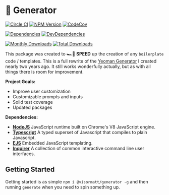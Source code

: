 # 🤖 Generator

[![Circle CI][image-circle-ci]][link-circle-ci]
[![NPM Version][image-npm-version]][link-npm]
[![CodeCov][image-codecov]][link-codecov]

[![Dependencies][image-dependencies]][link-dependencies]
[![DevDependencies][image-dev-dependencies]][link-dev-dependencies]

[![Monthly Downloads][image-npm-monthly]][link-npm]
[![Total Downloads][image-npm-total]][link-npm]

This package was created to 🏎️💨 **SPEED** up the creation of any `boilerplate` code / templates. This is a full rewrite of the [Yeoman Generator][link-react-up] I created nearly two years ago. It still works wonderfully actually, but as with all things there is room for improvement.

**Project Goals:**

- Improve user customization
- Customizable prompts and inputs
- Solid test coverage
- Updated packages

**Dependencies:**

- **[NodeJS][link-nodejs]** JavaScript runtime built on Chrome's V8 JavaScript engine.
- **[Typescript][link-typescript]**
  A typed superset of Javascript that compiles to plain Javascript.
- **[EJS][link-ejs]** Embedded JavaScript templating.
- **[Inquirer][link-inquirer]** A collection of common interactive command line user interfaces.

## Getting Started

Getting started is as simple `npm i @visormatt/generator -g` and then running `generate` when you need to spin something up.

<!-- Links: -->

[link-circle-ci]: https://circleci.com/gh/visormatt/generator/tree/master "Circle CI"
[link-codecov]: https://codecov.io/gh/visormatt/generator "Codecov"
[link-dependencies]: https://david-dm.org/visormatt/generator "Dependencies"
[link-dev-dependencies]: https://david-dm.org/visormatt/generator?type=dev "DevDependencies"
[link-ejs]: https://ejs.co/ "ejs"
[link-inquirer]: https://github.com/SBoudrias/Inquirer.js "Inquirer"
[link-nodejs]: https://nodejs.org/en/ "nodejs"
[link-npm]: https://www.npmjs.com/package/@visormatt/generator "NPM Package"
[link-react-up]: https://github.com/visormatt/generator-react-up "React Up"
[link-typescript]: https://www.typescriptlang.org/ "typescript"

<!-- Images: -->

[image-circle-ci]: https://circleci.com/gh/visormatt/generator/tree/master.svg?style=svg "Circle CI"
[image-codecov]: https://codecov.io/gh/visormatt/generator/branch/master/graph/badge.svg "Codecov"
[image-dependencies]: https://david-dm.org/@visormatt/generator/status.svg "Dependencies"
[image-dev-dependencies]: https://david-dm.org/@visormatt/generator/dev-status.svg "DevDependencies"
[image-npm-monthly]: https://img.shields.io/npm/dm/@visormatt/generator.svg "Monthly Downloads"
[image-npm-total]: https://img.shields.io/npm/dt/@visormatt/generator.svg "Total Downloads"
[image-npm-version]: https://img.shields.io/npm/v/@visormatt/generator.svg "NPM Version"
